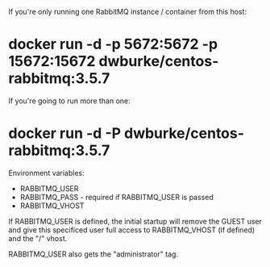 If you're only running one RabbitMQ instance / container from this host:

# docker run -d -p 5672:5672 -p 15672:15672 dwburke/centos-rabbitmq:3.5.7

If you're going to run more than one:

# docker run -d -P dwburke/centos-rabbitmq:3.5.7


Environment variables:

- RABBITMQ_USER
- RABBITMQ_PASS - required if RABBITMQ_USER is passed
- RABBITMQ_VHOST


If RABBITMQ_USER is defined, the initial startup will remove the GUEST user
and give this specificed user full access to RABBITMQ_VHOST (if defined)
and the "/" vhost.

RABBITMQ_USER also gets the "administrator" tag.

